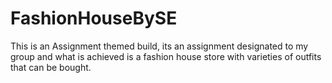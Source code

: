 # FashionHouseBySE
This is an Assignment themed build, its an assignment designated to my group and what is achieved is a fashion house store with varieties of outfits that can be bought.
